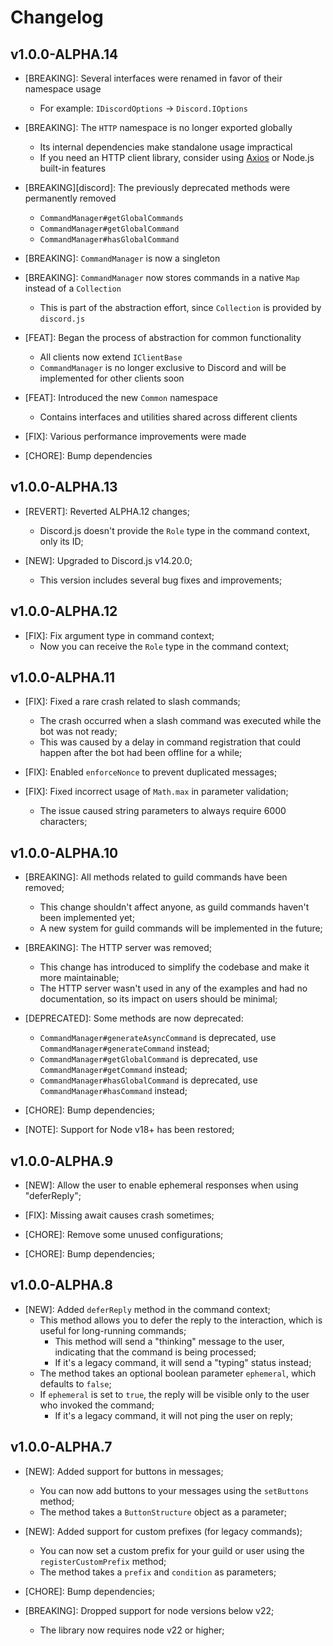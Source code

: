 # Changelog

## v1.0.0-ALPHA.14

- [BREAKING]: Several interfaces were renamed in favor of their namespace usage  
  - For example: `IDiscordOptions` -> `Discord.IOptions`

- [BREAKING]: The `HTTP` namespace is no longer exported globally  
  - Its internal dependencies make standalone usage impractical  
  - If you need an HTTP client library, consider using [Axios](https://www.npmjs.com/package/axios) or Node.js built-in features

- [BREAKING][discord]: The previously deprecated methods were permanently removed  
  - `CommandManager#getGlobalCommands`  
  - `CommandManager#getGlobalCommand`  
  - `CommandManager#hasGlobalCommand`

- [BREAKING]: `CommandManager` is now a singleton

- [BREAKING]: `CommandManager` now stores commands in a native `Map` instead of a `Collection`  
  - This is part of the abstraction effort, since `Collection` is provided by `discord.js`

- [FEAT]: Began the process of abstraction for common functionality  
  - All clients now extend `IClientBase`  
  - `CommandManager` is no longer exclusive to Discord and will be implemented for other clients soon

- [FEAT]: Introduced the new `Common` namespace  
  - Contains interfaces and utilities shared across different clients

- [FIX]: Various performance improvements were made

- [CHORE]: Bump dependencies

## v1.0.0-ALPHA.13

- [REVERT]: Reverted ALPHA.12 changes;
  - Discord.js doesn't provide the `Role` type in the command context, only its ID;

- [NEW]: Upgraded to Discord.js v14.20.0;
  - This version includes several bug fixes and improvements;

## v1.0.0-ALPHA.12

- [FIX]: Fix argument type in command context;
  - Now you can receive the `Role` type in the command context;

## v1.0.0-ALPHA.11

- [FIX]: Fixed a rare crash related to slash commands;
  - The crash occurred when a slash command was executed while the bot was not ready;
  - This was caused by a delay in command registration that could happen after the bot had been offline for a while;

- [FIX]: Enabled `enforceNonce` to prevent duplicated messages;

- [FIX]: Fixed incorrect usage of `Math.max` in parameter validation;
  - The issue caused string parameters to always require 6000 characters;

## v1.0.0-ALPHA.10

- [BREAKING]: All methods related to guild commands have been removed;
  - This change shouldn't affect anyone, as guild commands haven't been implemented yet;
  - A new system for guild commands will be implemented in the future;

- [BREAKING]: The HTTP server was removed;
  - This change has introduced to simplify the codebase and make it more maintainable;
  - The HTTP server wasn't used in any of the examples and had no documentation, so its impact on users should be minimal;

- [DEPRECATED]: Some methods are now deprecated:
  - `CommandManager#generateAsyncCommand` is deprecated, use `CommandManager#generateCommand` instead;
  - `CommandManager#getGlobalCommand` is deprecated, use `CommandManager#getCommand` instead;
  - `CommandManager#hasGlobalCommand` is deprecated, use `CommandManager#hasCommand` instead;

- [CHORE]: Bump dependencies;

- [NOTE]: Support for Node v18+ has been restored;

## v1.0.0-ALPHA.9

- [NEW]: Allow the user to enable ephemeral responses when using "deferReply";

- [FIX]: Missing await causes crash sometimes;

- [CHORE]: Remove some unused configurations;

- [CHORE]: Bump dependencies;

## v1.0.0-ALPHA.8

- [NEW]: Added `deferReply` method in the command context;
  - This method allows you to defer the reply to the interaction, which is useful for long-running commands;
    - This method will send a "thinking" message to the user, indicating that the command is being processed;
    - If it's a legacy command, it will send a "typing" status instead;
  - The method takes an optional boolean parameter `ephemeral`, which defaults to `false`;
  - If `ephemeral` is set to `true`, the reply will be visible only to the user who invoked the command;
    - If it's a legacy command, it will not ping the user on reply;

## v1.0.0-ALPHA.7

- [NEW]: Added support for buttons in messages;
  - You can now add buttons to your messages using the `setButtons` method;
  - The method takes a `ButtonStructure` object as a parameter;

- [NEW]: Added support for custom prefixes (for legacy commands);
  - You can now set a custom prefix for your guild or user using the `registerCustomPrefix` method;
  - The method takes a `prefix` and `condition` as parameters;

- [CHORE]: Bump dependencies;

- [BREAKING]: Dropped support for node versions below v22;
  - The library now requires node v22 or higher;
